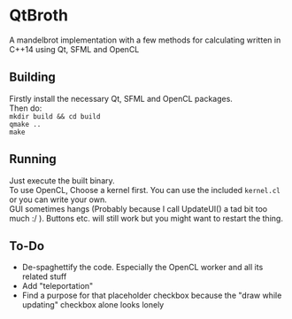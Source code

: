 # QtBroth
A mandelbrot implementation with a few methods for calculating written in C++14 using Qt, SFML and OpenCL  
  
## Building
Firstly install the necessary Qt, SFML and OpenCL packages.  
Then do:  
`mkdir build && cd build`  
`qmake ..`  
`make`  
  
## Running
Just execute the built binary.  
To use OpenCL, Choose a kernel first. You can use the included `kernel.cl` or you can write your own.  
GUI sometimes hangs (Probably because I call UpdateUI() a tad bit too much :/ ). Buttons etc. will still work but you might want to restart the thing.  
  
## To-Do
 - De-spaghettify the code. Especially the OpenCL worker and all its related stuff  
 - Add "teleportation"  
 - Find a purpose for that placeholder checkbox because the "draw while updating" checkbox alone looks lonely  
